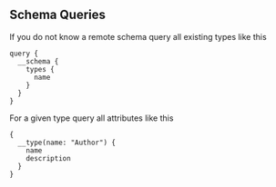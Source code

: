 ## Schema Queries

If you do not know a remote schema query all existing types like this

    query {
      __schema {
        types {
          name
        }
      }
    }

For a given type query all attributes like this

    {
      __type(name: "Author") {
        name
        description
      }
    }
